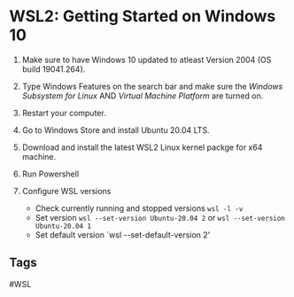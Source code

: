 # WSL2: Getting Started on Windows 10

1. Make sure to have Windows 10 updated to atleast Version 2004 (OS build 19041.264).  

2. Type Windows Features on the search bar and make sure the *Windows Subsystem for Linux* AND *Virtual Machine Platform* are turned on.  

3. Restart your computer.  

4. Go to Windows Store and install Ubuntu 20.04 LTS.  

5. Download and install the latest WSL2 Linux kernel packge for x64 machine.  

6. Run Powershell

7. Configure WSL versions
	* Check currently running and stopped versions `wsl -l -v`
	* Set version `wsl --set-version Ubuntu-20.04 2` or `wsl --set-version Ubuntu-20.04 1`  
	* Set default version `wsl --set-default-version 2'  


## Tags
#WSL
